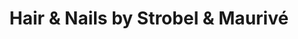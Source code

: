 ---
title: "Hair & Nails by Strobel & Maurivé"
url: /leipzig/hair-und-nails-by-strobel-und-maurive/
shop: Friseur
---